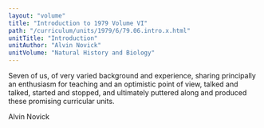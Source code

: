 ```yaml
---
layout: "volume"
title: "Introduction to 1979 Volume VI"
path: "/curriculum/units/1979/6/79.06.intro.x.html"
unitTitle: "Introduction"
unitAuthor: "Alvin Novick"
unitVolume: "Natural History and Biology"
---
```

<body>
<p>
Seven of us, of very varied background and experience, sharing principally an enthusiasm for teaching and an optimistic point of view, talked and talked, started and stopped, and ultimately puttered along and produced these promising curricular units.
</p>
<p>
Alvin Novick
</p>
</body>